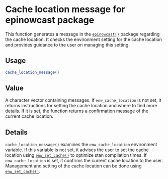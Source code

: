 # Cache location message for epinowcast package

This function generates a message in the
[`epinowcast()`](https://package.epinowcast.org/dev/reference/epinowcast.md)
package regarding the cache location. It checks the environment setting
for the cache location and provides guidance to the user on managing
this setting.

## Usage

``` r
cache_location_message()
```

## Value

A character vector containing messages. If `enw_cache_location` is not
set, it returns instructions for setting the cache location and where to
find more details. If it is set, the function returns a confirmation
message of the current cache location.

## Details

`cache_location_message()` examines the `enw_cache_location` environment
variable. If this variable is not set, it advises the user to set the
cache location using
[`enw_set_cache()`](https://package.epinowcast.org/dev/reference/enw_set_cache.md)
to optimize stan compilation times. If `enw_cache_location` is set, it
confirms the current cache location to the user. Management and setting
of the cache location can be done using
[`enw_set_cache()`](https://package.epinowcast.org/dev/reference/enw_set_cache.md).
